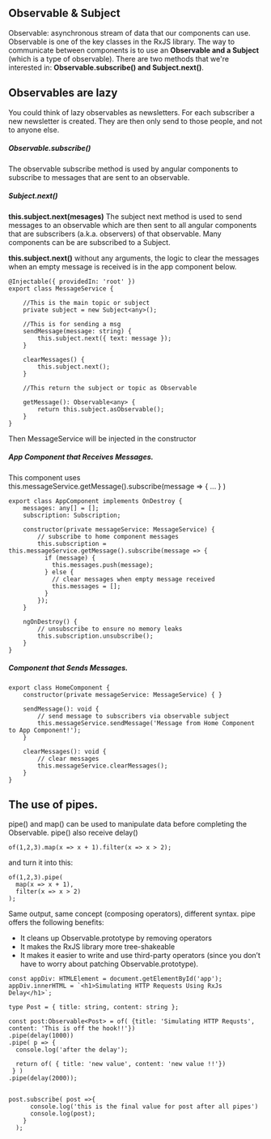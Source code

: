 ## Observable & Subject

Observable: asynchronous stream of data that our components can use.  Observable is one of the key classes in the RxJS library. The way to communicate between components is to use an **Observable and a Subject**  (which is a type of observable).
There are two methods that we're interested in: **Observable.subscribe() and Subject.next()**.


## Observables are lazy
You could think of lazy observables as newsletters. For each subscriber a new newsletter is created. They are then only send to those people, and not to anyone else.


##### Observable.subscribe()

The observable subscribe method is used by angular components to subscribe to messages that are sent to an observable.

##### Subject.next()

**this.subject.next(mesages)** The subject next method is used to send messages to an observable which are then sent to all angular components that are subscribers (a.k.a. observers) of that observable.
Many components can be  are subscribed to a  Subject. 

**this.subject.next()** without any arguments, the logic to clear the messages when an empty message is received is in the app component below.

```
@Injectable({ providedIn: 'root' })
export class MessageService {

    //This is the main topic or subject 
    private subject = new Subject<any>();
    
    //This is for sending a msg
    sendMessage(message: string) {
        this.subject.next({ text: message });
    }

    clearMessages() {
        this.subject.next();
    }
    
    //This return the subject or topic as Observable
    
    getMessage(): Observable<any> {
        return this.subject.asObservable();
    }
}
```

Then MessageService will be injected in the constructor

##### App Component that Receives Messages.

This component uses  this.messageService.getMessage().subscribe(message => { ... } )

```
export class AppComponent implements OnDestroy {
    messages: any[] = [];
    subscription: Subscription;

    constructor(private messageService: MessageService) {
        // subscribe to home component messages
        this.subscription = this.messageService.getMessage().subscribe(message => {
          if (message) {
            this.messages.push(message);
          } else {
            // clear messages when empty message received
            this.messages = [];
          }
        });
    }

    ngOnDestroy() {
        // unsubscribe to ensure no memory leaks
        this.subscription.unsubscribe();
    }
}
```
##### Component that Sends Messages.

```
export class HomeComponent {
    constructor(private messageService: MessageService) { }

    sendMessage(): void {
        // send message to subscribers via observable subject
        this.messageService.sendMessage('Message from Home Component to App Component!');
    }

    clearMessages(): void {
        // clear messages
        this.messageService.clearMessages();
    }
}
```

## The use of pipes. 

pipe() and map()  can be used to manipulate data before completing the Observable. pipe() also receive delay()

```
of(1,2,3).map(x => x + 1).filter(x => x > 2);
```

and turn it into this: 

```
of(1,2,3).pipe(
  map(x => x + 1),
  filter(x => x > 2)
);
```

Same output, same concept (composing operators), different syntax.
pipe offers the following benefits:

* It cleans up Observable.prototype by removing operators
* It makes the RxJS library more tree-shakeable
* It makes it easier to write and use third-party operators (since you don’t have to worry about patching Observable.prototype).

```
const appDiv: HTMLElement = document.getElementById('app');
appDiv.innerHTML = `<h1>Simulating HTTP Requests Using RxJs Delay</h1>`;

type Post = { title: string, content: string };

const post:Observable<Post> = of( {title: 'Simulating HTTP Requsts', content: 'This is off the hook!!'})
.pipe(delay(1000))
.pipe( p => { 
  console.log('after the delay'); 

  return of( { title: 'new value', content: 'new value !!'}) 
 } ) 
.pipe(delay(2000));


post.subscribe( post =>{ 
      console.log('this is the final value for post after all pipes')
      console.log(post);
    }
  );
```


